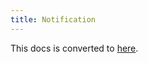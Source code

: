 ```yaml
---
title: Notification
---
```


This docs is converted to [here](../../end-user/workflow/built-in-workflow-defs.md#notification).